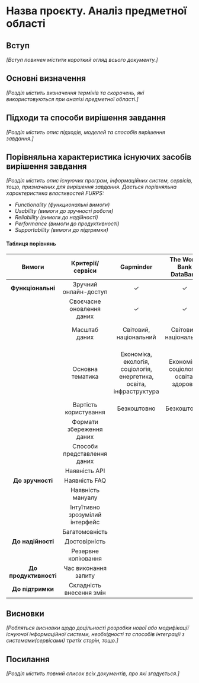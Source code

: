 # Назва проєкту. Аналіз предметної області

## Вступ

*[Вступ повинен містити короткий огляд всього документу.]*


## Основні визначення

*[Розділ містить визначення термінів та скорочень, які використовуються при аналізі предметної області.]*

## Підходи та способи вирішення завдання

*[Розділ містить опис підходів, моделей та способів вирішення завдання.]*

## Порівняльна характеристика існуючих засобів вирішення завдання

*[Розділ містить опис існуючих програм, інформаційних систем, сервісів, тощо, призначених для вирішення 
завдання. Дається порівняльна характеристика властивостей FURPS:*
- *Functionality (функциональні вимоги)*
- *Usability (вимоги до зручності роботи)*
- *Reliability (вимоги до надійності)*
- *Performance (вимоги до продуктивності)*
- *Supportability (вимоги до підтримки)*


 #### Таблиця порівнянь
|Вимоги| Критерії/сервіси | Gapminder | The World Bank DataBank| Google Public Data Explorer |  Statistics Poland | Eurostat |
|:----:| :--------------: | :-------: | :--------------------: |  :----------------------: 	 |:------------------:| :------: |
| **Функціональні** | Зручний онлайн-доступ 			 | ✓ | ✓ | ✓ | ✓ | ✓ |
|      | Своєчасне оновлення даних | ✓ | ✓ | ✓ | ✓ | ✓ |
|      | Масштаб даних             | Світовий, національний| Світовий, національний | Світовий | Національний | Міжнародний (Євросоюз), національний|
|      | Основна тематика          | Економіка, екологія, соціологія, енергетика, освіта, інфраструктура | Економіка, соціологія, освіта, здоров’я | Різноманітна тематика, що береться з більше аніж 100 постачальників даних |  Економіка, соціологія, культура, освіта, ринок праці і т.д. | Економіка, соціологія, навколишнє середовище, транспорт, ринок праці і т.д. |
|      | Вартість користування     | Безкоштовно | Безкоштовно | Безкоштовно |  Безкоштовно  | Безкоштовно |
|      | Формати збереження даних  |             |             |             |               |             |
|      | Cпособи представлення даних |           |             |             |               |             |
|      | Наявність АРІ |                         |             |             |               |             |
| **До зручності** | Наявність FAQ |             |             |             |               |             |
|      | Наявність мануалу |                     |             |             |               |             |
|      | Інтуїтивно зрозумілий інтерфейс |       |             |             |               |             |
|      | Багатомовність |                        |             |             |               |             |
| **До надійності** | Достовірність |            |             |             |               |             |
|      | Резервне копіювання |                   |             |             |               |             |
| **До продуктивності** | Час виконання запиту | |             |             |               |             |
| **До підтримки** | Складність внесення змін |  |             |             |               |             |

## Висновки

*[Робляться висновки щодо доцільності розробки нової або модифікації існуючої інформаційної системи, необхідності та способів інтеграції з системами(сервісами) третіх сторін, тощо.]*

## Посилання

*[Розділ містить повний список всіх документів, про які згадується.]*
